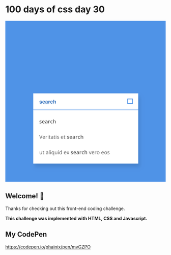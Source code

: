 # 100 days of css day 30

![Header/intro section ](../design/Search.png)

## Welcome! 👋 

Thanks for checking out this front-end coding challenge. 

**This challenge was implemented with HTML, CSS and Javascript.**

## My CodePen
https://codepen.io/phainix/pen/mvGZPO
